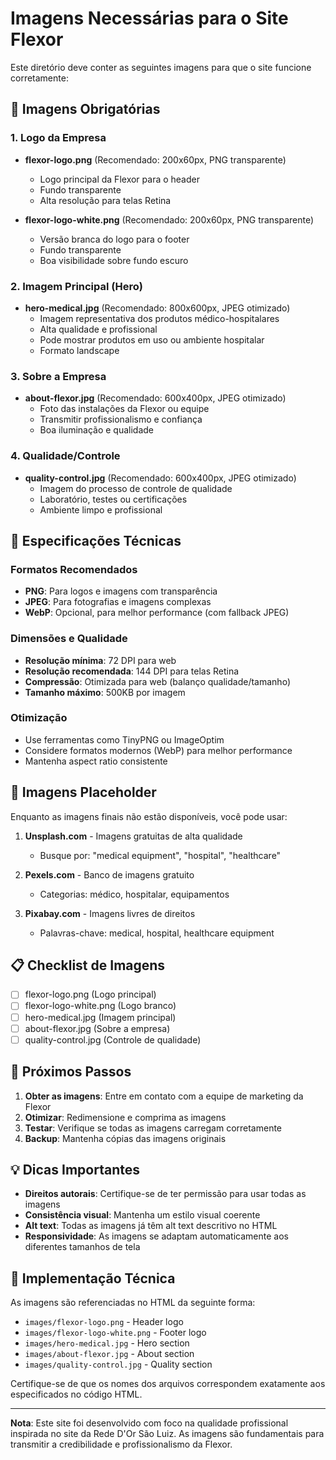 # Imagens Necessárias para o Site Flexor

Este diretório deve conter as seguintes imagens para que o site funcione corretamente:

## 📸 Imagens Obrigatórias

### 1. Logo da Empresa
- **flexor-logo.png** (Recomendado: 200x60px, PNG transparente)
  - Logo principal da Flexor para o header
  - Fundo transparente
  - Alta resolução para telas Retina

- **flexor-logo-white.png** (Recomendado: 200x60px, PNG transparente)
  - Versão branca do logo para o footer
  - Fundo transparente
  - Boa visibilidade sobre fundo escuro

### 2. Imagem Principal (Hero)
- **hero-medical.jpg** (Recomendado: 800x600px, JPEG otimizado)
  - Imagem representativa dos produtos médico-hospitalares
  - Alta qualidade e profissional
  - Pode mostrar produtos em uso ou ambiente hospitalar
  - Formato landscape

### 3. Sobre a Empresa
- **about-flexor.jpg** (Recomendado: 600x400px, JPEG otimizado)
  - Foto das instalações da Flexor ou equipe
  - Transmitir profissionalismo e confiança
  - Boa iluminação e qualidade

### 4. Qualidade/Controle
- **quality-control.jpg** (Recomendado: 600x400px, JPEG otimizado)
  - Imagem do processo de controle de qualidade
  - Laboratório, testes ou certificações
  - Ambiente limpo e profissional

## 🎨 Especificações Técnicas

### Formatos Recomendados
- **PNG**: Para logos e imagens com transparência
- **JPEG**: Para fotografias e imagens complexas
- **WebP**: Opcional, para melhor performance (com fallback JPEG)

### Dimensões e Qualidade
- **Resolução mínima**: 72 DPI para web
- **Resolução recomendada**: 144 DPI para telas Retina
- **Compressão**: Otimizada para web (balanço qualidade/tamanho)
- **Tamanho máximo**: 500KB por imagem

### Otimização
- Use ferramentas como TinyPNG ou ImageOptim
- Considere formatos modernos (WebP) para melhor performance
- Mantenha aspect ratio consistente

## 🔄 Imagens Placeholder

Enquanto as imagens finais não estão disponíveis, você pode usar:

1. **Unsplash.com** - Imagens gratuitas de alta qualidade
   - Busque por: "medical equipment", "hospital", "healthcare"

2. **Pexels.com** - Banco de imagens gratuito
   - Categorias: médico, hospitalar, equipamentos

3. **Pixabay.com** - Imagens livres de direitos
   - Palavras-chave: medical, hospital, healthcare equipment

## 📋 Checklist de Imagens

- [ ] flexor-logo.png (Logo principal)
- [ ] flexor-logo-white.png (Logo branco)
- [ ] hero-medical.jpg (Imagem principal)
- [ ] about-flexor.jpg (Sobre a empresa)
- [ ] quality-control.jpg (Controle de qualidade)

## 🚀 Próximos Passos

1. **Obter as imagens**: Entre em contato com a equipe de marketing da Flexor
2. **Otimizar**: Redimensione e comprima as imagens
3. **Testar**: Verifique se todas as imagens carregam corretamente
4. **Backup**: Mantenha cópias das imagens originais

## 💡 Dicas Importantes

- **Direitos autorais**: Certifique-se de ter permissão para usar todas as imagens
- **Consistência visual**: Mantenha um estilo visual coerente
- **Alt text**: Todas as imagens já têm alt text descritivo no HTML
- **Responsividade**: As imagens se adaptam automaticamente aos diferentes tamanhos de tela

## 🔧 Implementação Técnica

As imagens são referenciadas no HTML da seguinte forma:
- `images/flexor-logo.png` - Header logo
- `images/flexor-logo-white.png` - Footer logo
- `images/hero-medical.jpg` - Hero section
- `images/about-flexor.jpg` - About section
- `images/quality-control.jpg` - Quality section

Certifique-se de que os nomes dos arquivos correspondem exatamente aos especificados no código HTML.

---

**Nota**: Este site foi desenvolvido com foco na qualidade profissional inspirada no site da Rede D'Or São Luiz. As imagens são fundamentais para transmitir a credibilidade e profissionalismo da Flexor.